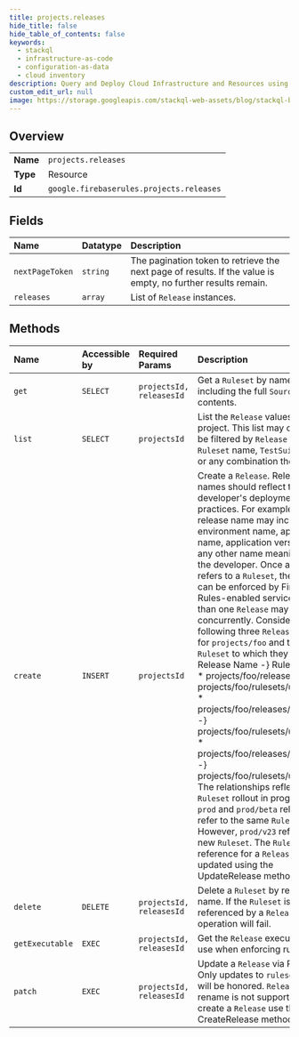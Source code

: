 ```yaml
---
title: projects.releases
hide_title: false
hide_table_of_contents: false
keywords:
  - stackql
  - infrastructure-as-code
  - configuration-as-data
  - cloud inventory
description: Query and Deploy Cloud Infrastructure and Resources using SQL
custom_edit_url: null
image: https://storage.googleapis.com/stackql-web-assets/blog/stackql-blog-post-featured-image.png
---
```

  
    

## Overview
<table><tbody>
<tr><td><b>Name</b></td><td><code>projects.releases</code></td></tr>
<tr><td><b>Type</b></td><td>Resource</td></tr>
<tr><td><b>Id</b></td><td><code>google.firebaserules.projects.releases</code></td></tr>
</tbody></table>

## Fields
| Name | Datatype | Description |
|:-----|:---------|:------------|
| `nextPageToken` | `string` | The pagination token to retrieve the next page of results. If the value is empty, no further results remain. |
| `releases` | `array` | List of `Release` instances. |
## Methods
| Name | Accessible by | Required Params | Description |
|:-----|:--------------|:----------------|:------------|
| `get` | `SELECT` | `projectsId, releasesId` | Get a `Ruleset` by name including the full `Source` contents. |
| `list` | `SELECT` | `projectsId` | List the `Release` values for a project. This list may optionally be filtered by `Release` name, `Ruleset` name, `TestSuite` name, or any combination thereof. |
| `create` | `INSERT` | `projectsId` | Create a `Release`. Release names should reflect the developer's deployment practices. For example, the release name may include the environment name, application name, application version, or any other name meaningful to the developer. Once a `Release` refers to a `Ruleset`, the rules can be enforced by Firebase Rules-enabled services. More than one `Release` may be 'live' concurrently. Consider the following three `Release` names for `projects/foo` and the `Ruleset` to which they refer. Release Name -&#x7D; Ruleset Name * projects/foo/releases/prod -&#x7D; projects/foo/rulesets/uuid123 * projects/foo/releases/prod/beta -&#x7D; projects/foo/rulesets/uuid123 * projects/foo/releases/prod/v23 -&#x7D; projects/foo/rulesets/uuid456 The relationships reflect a `Ruleset` rollout in progress. The `prod` and `prod/beta` releases refer to the same `Ruleset`. However, `prod/v23` refers to a new `Ruleset`. The `Ruleset` reference for a `Release` may be updated using the UpdateRelease method. |
| `delete` | `DELETE` | `projectsId, releasesId` | Delete a `Ruleset` by resource name. If the `Ruleset` is referenced by a `Release` the operation will fail. |
| `getExecutable` | `EXEC` | `projectsId, releasesId` | Get the `Release` executable to use when enforcing rules. |
| `patch` | `EXEC` | `projectsId, releasesId` | Update a `Release` via PATCH. Only updates to `ruleset_name` will be honored. `Release` rename is not supported. To create a `Release` use the CreateRelease method. |
